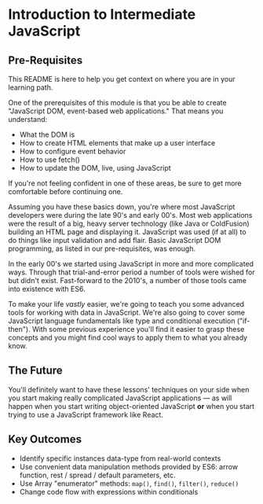 # Introduction to Intermediate JavaScript

## Pre-Requisites

This README is here to help you get context on where you are in your learning
path.

One of the prerequisites of this module is that you be able to create
"JavaScript DOM, event-based web applications." That means you understand:

* What the DOM is
* How to create HTML elements that make up a user interface
* How to configure event behavior
* How to use fetch()
* How to update the DOM, live, using JavaScript

If you're not feeling confident in one of these areas, be sure to get more
comfortable before continuing one.

Assuming you have these basics down, you're where most JavaScript developers
were during the late 90's and early 00's. Most web applications were the result
of a big, heavy server technology (like Java or ColdFusion) building an HTML
page and displaying it. JavaScript was used (if at all) to do things like input
validation and add flair. Basic JavaScript DOM programming, as listed in our
pre-requisites, was enough.

In the early 00's we started using JavaScript in more and more complicated
ways. Through that trial-and-error period a number of tools were wished for but
didn't exist. Fast-forward to the 2010's, a number of those tools came into
existence with ES6.

To make your life _vastly_ easier, we're going to teach you some advanced tools
for working with data in JavaScript. We're also going to cover some JavaScript
language fundamentals like type and conditional execution ("if-then"). With
some previous experience you'll find it easier to grasp these concepts and you
might find cool ways to apply them to what you already know.

## The Future

You'll definitely want to have these lessons' techniques on your side when you
start making really complicated JavaScript applications &mdash; as will happen
when you start writing object-oriented JavaScript **or** when you start trying
to use a JavaScript framework like React.

## Key Outcomes

* Identify specific instances data-type from real-world contexts
* Use convenient data manipulation methods provided by ES6: arrow function,
  rest / spread / default parameters, etc.
* Use Array "enumerator" methods: `map()`, `find()`, `filter()`, `reduce()`
* Change code flow with expressions within conditionals
